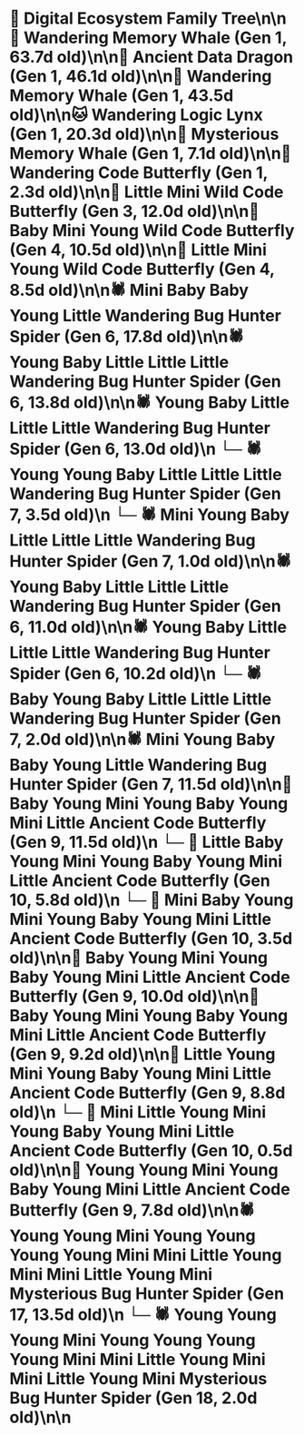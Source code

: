# 🌳 Digital Ecosystem Family Tree\n\n🐋 Wandering Memory Whale (Gen 1, 63.7d old)\n\n🐉 Ancient Data Dragon (Gen 1, 46.1d old)\n\n🐋 Wandering Memory Whale (Gen 1, 43.5d old)\n\n🐱 Wandering Logic Lynx (Gen 1, 20.3d old)\n\n🐋 Mysterious Memory Whale (Gen 1, 7.1d old)\n\n🦋 Wandering Code Butterfly (Gen 1, 2.3d old)\n\n🦋 Little Mini Wild Code Butterfly (Gen 3, 12.0d old)\n\n🦋 Baby Mini Young Wild Code Butterfly (Gen 4, 10.5d old)\n\n🦋 Little Mini Young Wild Code Butterfly (Gen 4, 8.5d old)\n\n🕷️ Mini Baby Baby Young Little Wandering Bug Hunter Spider (Gen 6, 17.8d old)\n\n🕷️ Young Baby Little Little Little Wandering Bug Hunter Spider (Gen 6, 13.8d old)\n\n🕷️ Young Baby Little Little Little Wandering Bug Hunter Spider (Gen 6, 13.0d old)\n  └─ 🕷️ Young Young Baby Little Little Little Wandering Bug Hunter Spider (Gen 7, 3.5d old)\n  └─ 🕷️ Mini Young Baby Little Little Little Wandering Bug Hunter Spider (Gen 7, 1.0d old)\n\n🕷️ Young Baby Little Little Little Wandering Bug Hunter Spider (Gen 6, 11.0d old)\n\n🕷️ Young Baby Little Little Little Wandering Bug Hunter Spider (Gen 6, 10.2d old)\n  └─ 🕷️ Baby Young Baby Little Little Little Wandering Bug Hunter Spider (Gen 7, 2.0d old)\n\n🕷️ Mini Young Baby Baby Young Little Wandering Bug Hunter Spider (Gen 7, 11.5d old)\n\n🦋 Baby Young Mini Young Baby Young Mini Little Ancient Code Butterfly (Gen 9, 11.5d old)\n  └─ 🦋 Little Baby Young Mini Young Baby Young Mini Little Ancient Code Butterfly (Gen 10, 5.8d old)\n  └─ 🦋 Mini Baby Young Mini Young Baby Young Mini Little Ancient Code Butterfly (Gen 10, 3.5d old)\n\n🦋 Baby Young Mini Young Baby Young Mini Little Ancient Code Butterfly (Gen 9, 10.0d old)\n\n🦋 Baby Young Mini Young Baby Young Mini Little Ancient Code Butterfly (Gen 9, 9.2d old)\n\n🦋 Little Young Mini Young Baby Young Mini Little Ancient Code Butterfly (Gen 9, 8.8d old)\n  └─ 🦋 Mini Little Young Mini Young Baby Young Mini Little Ancient Code Butterfly (Gen 10, 0.5d old)\n\n🦋 Young Young Mini Young Baby Young Mini Little Ancient Code Butterfly (Gen 9, 7.8d old)\n\n🕷️ Young Young Mini Young Young Young Young Mini Mini Little Young Mini Mini Little Young Mini Mysterious Bug Hunter Spider (Gen 17, 13.5d old)\n  └─ 🕷️ Young Young Young Mini Young Young Young Young Mini Mini Little Young Mini Mini Little Young Mini Mysterious Bug Hunter Spider (Gen 18, 2.0d old)\n\n